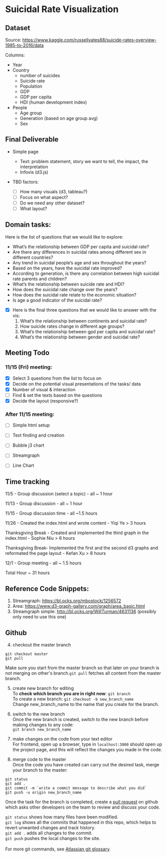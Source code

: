 # Suicidal Rate Visualization

## Dataset 
Source: https://www.kaggle.com/russellyates88/suicide-rates-overview-1985-to-2016/data

Columns: 
- Year 
- Country
  - number of suicides
  - Suicide rate
  - Population
  - GDP
  - GDP per capita
  - HDI (human development index)
- People
  - Age group
  - Generation (based on age group avg)
  - Sex


## Final Deliverable 
- Simple page 
  - Text: problem statement, story we want to tell, the impact, the interpretation
  - Infovis  (d3.js)

- TBD factors: 
  - [ ] How many visuals (d3, tableau?)
  - [ ] Focus on what aspect? 
  - [ ] Do we need any other dataset?
  - [ ] What layout?

## Domain tasks:  
Here is the list of questions that we would like to explore: 
  - What’s the relationship between GDP per capita and suicidal rate? 
  - Are there any differences in suicidal rates among different sex in different countries? 
  - Any trend in suicidal people’s age and sex throughout the years? 
  - Based on the years, have the suicidal rate improved?
  - According to generation, is there any correlation between high suicidal rate parents and children? 
  - What’s the relationship between suicide rate and HDI?  
  - How does the suicidal rate change over the years?
  - How does the suicidal rate relate to the economic situation?
  - Is age a good indicator of the suicidal rate?
  
- [x] Here is the final three questions that we would like to answer with the vis: 
   1. What’s the relationship between continents and suicidal rate? 
   2. How suicide rates change in different age groups?
   3. What’s the relationship between gpd per capita and suicidal rate? 
   4. What’s the relationship between gender and suicidal rate?

## Meeting Todo
### 11/15 (Fri)  meeting: 
- [x] Select 3 questions from the list to focus on 
- [x] Decide on the potential visual presentations of the tasks/ data
- [x] Number of visual & interaction
- [ ] Find & set the texts based on the questions
- [x] Decide the layout (responsive?)
 
### After 11/15 meeting: 
- [ ] Simple html setup
- [ ] Text finding and creation
- [ ] Bubble j3 chart 
- [ ] Streamgraph
- [ ] Line Chart


## Time tracking
11/5 - Group discussion (select a topic) - all ~ 1 hour

11/13 - Group discussion - all ~ 1 hour

11/15 - Group discussion time - all ~1.5 hours

11/26 - Created the index.html and wrote content - Yiqi Ye > 3 hours

Thanksgiving Break - Created and implemented the third graph in the index.html - Sophie Niu > 6 hours

Thanksgiving Break- Implemented the first and the second d3 graphs and reformated the page layout - Kefan Xu > 8 hours

12/1 - Group meeting - all ~ 1.5 hours

Total Hour ~ 31 hours

## Reference Code Snippets: 
1. Streamgraph: https://bl.ocks.org/mbostock/1256572 
2. Area: https://www.d3-graph-gallery.com/graph/area_basic.html
3. Streamgraph simple: http://bl.ocks.org/WillTurman/4631136 (possibly only need to use this one) 

## Github
4. checkout the master branch<br>
```
git checkout master
git pull
```
Make sure you start from the master branch so that later on your branch is not merging on other's branch.`git pull` fetches all content from the master branch.  

5. create new branch for editing<br>
To **check which branch you are in right now**: ```git branch```<br>
To create a new branch: ```git checkout -b new_branch_name```<br>
Change new_branch_name to the name that you create for the branch. 

6. switch to the new branch <br>
Once the new branch is created, switch to the new branch before making changes to any code:<br>
```git branch new_branch_name```

7. make changes on the code from your text editor<br>
For frontend, open up a browser, type in `localhost:3000` should open up the project page, and this will reflect the changes you made in the code. 

8. merge code to the master<br>
Once the code you have created can carry out the desired task, merge your branch to the master:<br>
```
git status
git add .
git commit -m `write a commit message to describe what you did` 
git push -u origin new_branch_name
```
Once the task for the branch is completed, create a [pull request](https://www.atlassian.com/git/tutorials/making-a-pull-request) on github which asks other developers on the team to review and discuss your code. 

`git status` shows how many files have been modified. <br>
`git log` shows all the commits that happened in this repo, which helps to revert unwanted changes and track history. <br>
`git add .` adds all changes to the commit. <br>
`git push` pushes the local changes to the site.<br><br>
For more git commands, see [Atlassian git glossary](https://www.atlassian.com/git/glossary).

